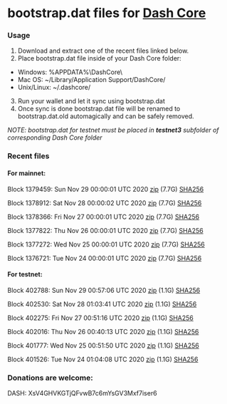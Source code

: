 # bootstrap.dat files for [Dash Core](https://github.com/dashpay/dash)

### Usage

1. Download and extract one of the recent files linked below.
2. Place bootstrap.dat file inside of your Dash Core folder:
 - Windows: %APPDATA%\DashCore\
 - Mac OS: ~/Library/Application Support/DashCore/
 - Unix/Linux: ~/.dashcore/
3. Run your wallet and let it sync using bootstrap.dat
4. Once sync is done bootstrap.dat file will be renamed to bootstrap.dat.old automagically and can be safely removed.

_NOTE: bootstrap.dat for testnet must be placed in **testnet3** subfolder of corresponding Dash Core folder_

### Recent files

#### For mainnet:

Block 1379459: Sun Nov 29 00:00:01 UTC 2020 [zip](https://dash-bootstrap.ams3.digitaloceanspaces.com/mainnet/2020-11-29/bootstrap.dat.zip) (7.7G) [SHA256](https://dash-bootstrap.ams3.digitaloceanspaces.com/mainnet/2020-11-29/sha256.txt)

Block 1378912: Sat Nov 28 00:00:02 UTC 2020 [zip](https://dash-bootstrap.ams3.digitaloceanspaces.com/mainnet/2020-11-28/bootstrap.dat.zip) (7.7G) [SHA256](https://dash-bootstrap.ams3.digitaloceanspaces.com/mainnet/2020-11-28/sha256.txt)

Block 1378366: Fri Nov 27 00:00:01 UTC 2020 [zip](https://dash-bootstrap.ams3.digitaloceanspaces.com/mainnet/2020-11-27/bootstrap.dat.zip) (7.7G) [SHA256](https://dash-bootstrap.ams3.digitaloceanspaces.com/mainnet/2020-11-27/sha256.txt)

Block 1377822: Thu Nov 26 00:00:01 UTC 2020 [zip](https://dash-bootstrap.ams3.digitaloceanspaces.com/mainnet/2020-11-26/bootstrap.dat.zip) (7.7G) [SHA256](https://dash-bootstrap.ams3.digitaloceanspaces.com/mainnet/2020-11-26/sha256.txt)

Block 1377272: Wed Nov 25 00:00:01 UTC 2020 [zip](https://dash-bootstrap.ams3.digitaloceanspaces.com/mainnet/2020-11-25/bootstrap.dat.zip) (7.7G) [SHA256](https://dash-bootstrap.ams3.digitaloceanspaces.com/mainnet/2020-11-25/sha256.txt)

Block 1376721: Tue Nov 24 00:00:01 UTC 2020 [zip](https://dash-bootstrap.ams3.digitaloceanspaces.com/mainnet/2020-11-24/bootstrap.dat.zip) (7.7G) [SHA256](https://dash-bootstrap.ams3.digitaloceanspaces.com/mainnet/2020-11-24/sha256.txt)


#### For testnet:

Block 402788: Sun Nov 29 00:57:06 UTC 2020 [zip](https://dash-bootstrap.ams3.digitaloceanspaces.com/testnet/2020-11-29/bootstrap.dat.zip) (1.1G) [SHA256](https://dash-bootstrap.ams3.digitaloceanspaces.com/testnet/2020-11-29/sha256.txt)

Block 402530: Sat Nov 28 01:03:41 UTC 2020 [zip](https://dash-bootstrap.ams3.digitaloceanspaces.com/testnet/2020-11-28/bootstrap.dat.zip) (1.1G) [SHA256](https://dash-bootstrap.ams3.digitaloceanspaces.com/testnet/2020-11-28/sha256.txt)

Block 402275: Fri Nov 27 00:51:16 UTC 2020 [zip](https://dash-bootstrap.ams3.digitaloceanspaces.com/testnet/2020-11-27/bootstrap.dat.zip) (1.1G) [SHA256](https://dash-bootstrap.ams3.digitaloceanspaces.com/testnet/2020-11-27/sha256.txt)

Block 402016: Thu Nov 26 00:40:13 UTC 2020 [zip](https://dash-bootstrap.ams3.digitaloceanspaces.com/testnet/2020-11-26/bootstrap.dat.zip) (1.1G) [SHA256](https://dash-bootstrap.ams3.digitaloceanspaces.com/testnet/2020-11-26/sha256.txt)

Block 401777: Wed Nov 25 00:51:50 UTC 2020 [zip](https://dash-bootstrap.ams3.digitaloceanspaces.com/testnet/2020-11-25/bootstrap.dat.zip) (1.1G) [SHA256](https://dash-bootstrap.ams3.digitaloceanspaces.com/testnet/2020-11-25/sha256.txt)

Block 401526: Tue Nov 24 01:04:08 UTC 2020 [zip](https://dash-bootstrap.ams3.digitaloceanspaces.com/testnet/2020-11-24/bootstrap.dat.zip) (1.1G) [SHA256](https://dash-bootstrap.ams3.digitaloceanspaces.com/testnet/2020-11-24/sha256.txt)


### Donations are welcome:

DASH: XsV4GHVKGTjQFvwB7c6mYsGV3Mxf7iser6
